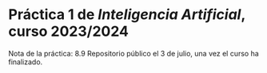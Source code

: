 # Práctica 1 de *Inteligencia Artificial*, curso 2023/2024
Nota de la práctica: 8.9
Repositorio público el 3 de julio, una vez el curso ha finalizado.
